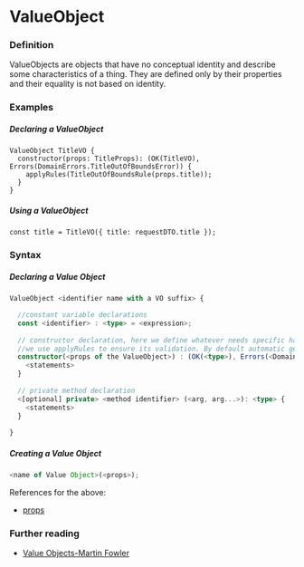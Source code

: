 # ValueObject

### Definition
ValueObjects are objects that have no conceptual identity and describe some characteristics of a thing.
They are defined only by their properties and their equality is not based on identity. 


### Examples

##### Declaring a ValueObject
```
ValueObject TitleVO {
  constructor(props: TitleProps): (OK(TitleVO), Errors(DomainErrors.TitleOutOfBoundsError)) {
    applyRules(TitleOutOfBoundsRule(props.title));
  }
}
```

##### Using a ValueObject
```
const title = TitleVO({ title: requestDTO.title });
```

### Syntax

##### Declaring a Value Object

```typescript
ValueObject <identifier name with a VO suffix> { 

  //constant variable declarations
  const <identifier> : <type> = <expression>;
  
  // constructor declaration, here we define whatever needs specific handling during the creation of the value object and 
  //we use applyRules to ensure its validation. By default automatic getters are generated.
  constructor(<props of the ValueObject>) : (OK(<type>), Errors(<DomainErrorIdentifier> '|' <DomainErrorIdentifier>...)) {
    <statements>
  }
  
  // private method declaration
  <[optional] private> <method identifier> (<arg, arg...>): <type> {
    <statements>
  }
  
}
```

##### Creating a Value Object


```typescript
<name of Value Object>(<props>);
```

References for the above:
* [props](https://bitloops.com/docs/bitloops-language/components/props)


### Further reading
- [Value Objects-Martin Fowler](https://martinfowler.com/bliki/ValueObject.html)
